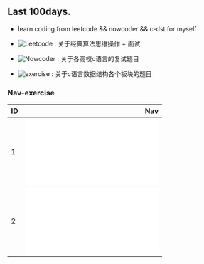 ## Last 100days.
* learn coding from leetcode && nowcoder && c-dst for myself

* ![Leetcode](leetcode/) : 关于经典算法思维操作 + 面试.

* ![Nowcoder](nowcoder/) : 关于各高校c语言的复试题目

* ![exercise](master-ds/exercise/) : 关于c语言数据结构各个板块的题目

### Nav-exercise
| ID   |                                Nav                                           |
| :----| ----------------------------------------------------------------------------:|
| 1    | ![descendingTowList](master-ds/exercise/list/1/descendingTowList.md)         |
| 2    | ![circleList](master-ds/exercise/list/2/mergeTwoCircleLinkList.md)           |

